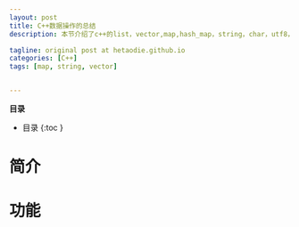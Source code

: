 ```yaml
---
layout: post
title: C++数据操作的总结
description: 本节介绍了c++的list，vector,map,hash_map，string，char，utf8，uncoding的总结

tagline: original post at hetaodie.github.io
categories: [C++]
tags: [map, string, vector]


---
```


**目录**

* 目录
 {:toc  }

# 简介




# 功能


